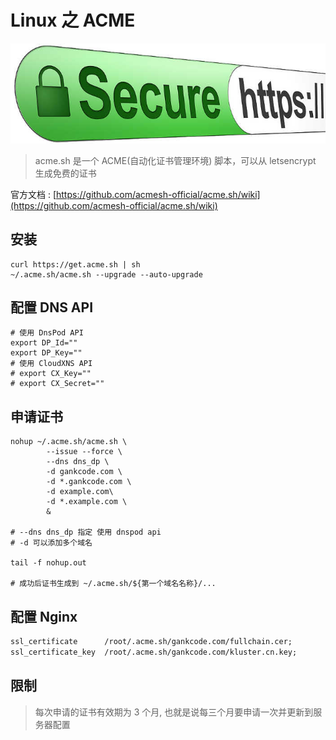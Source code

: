 <!-- title: -->
<!-- created:  -->
<!-- updated:  -->
<!-- categories:  linux -->
<!-- tags:  https, ssl, acme, let's encrypt -->

# Linux 之 ACME

![](./2020.08.12-acme-https.jpg)

> acme.sh 是一个 ACME(自动化证书管理环境) 脚本，可以从 letsencrypt 生成免费的证书

<!-- more -->

官方文档 : [https://github.com/acmesh-official/acme.sh/wiki](https://github.com/acmesh-official/acme.sh/wiki)

## 安装

```shell
curl https://get.acme.sh | sh
~/.acme.sh/acme.sh --upgrade --auto-upgrade
```

## 配置 DNS API

```shell
# 使用 DnsPod API
export DP_Id=""
export DP_Key=""
# 使用 CloudXNS API
# export CX_Key=""
# export CX_Secret=""
```

## 申请证书

```shell
nohup ~/.acme.sh/acme.sh \
        --issue --force \
        --dns dns_dp \
        -d gankcode.com \
        -d *.gankcode.com \
        -d example.com\
        -d *.example.com \
        &

# --dns dns_dp 指定 使用 dnspod api
# -d 可以添加多个域名

tail -f nohup.out

# 成功后证书生成到 ~/.acme.sh/${第一个域名名称}/...
```

## 配置 Nginx

```txt
ssl_certificate      /root/.acme.sh/gankcode.com/fullchain.cer;
ssl_certificate_key  /root/.acme.sh/gankcode.com/kluster.cn.key;
```

## 限制

> 每次申请的证书有效期为 3 个月, 也就是说每三个月要申请一次并更新到服务器配置
